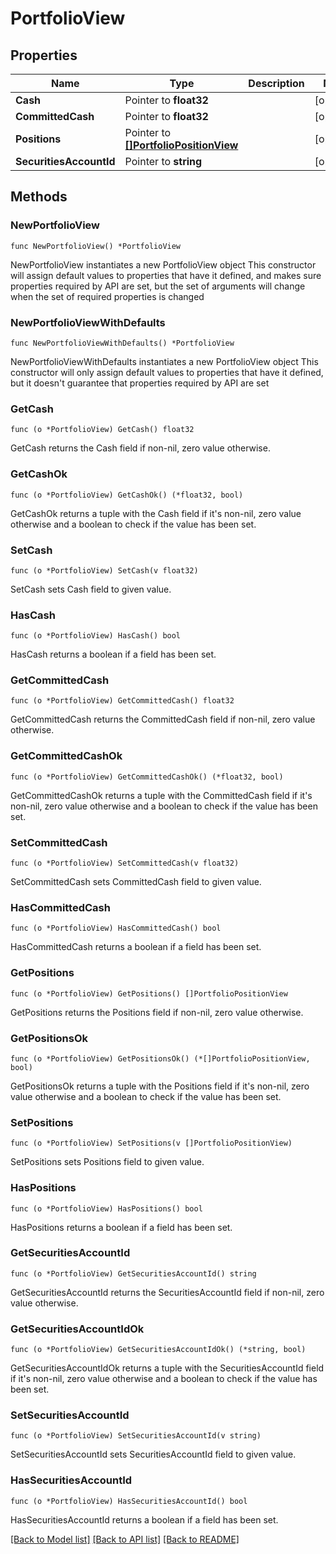 # PortfolioView

## Properties

Name | Type | Description | Notes
------------ | ------------- | ------------- | -------------
**Cash** | Pointer to **float32** |  | [optional] 
**CommittedCash** | Pointer to **float32** |  | [optional] 
**Positions** | Pointer to [**[]PortfolioPositionView**](PortfolioPositionView.md) |  | [optional] 
**SecuritiesAccountId** | Pointer to **string** |  | [optional] 

## Methods

### NewPortfolioView

`func NewPortfolioView() *PortfolioView`

NewPortfolioView instantiates a new PortfolioView object
This constructor will assign default values to properties that have it defined,
and makes sure properties required by API are set, but the set of arguments
will change when the set of required properties is changed

### NewPortfolioViewWithDefaults

`func NewPortfolioViewWithDefaults() *PortfolioView`

NewPortfolioViewWithDefaults instantiates a new PortfolioView object
This constructor will only assign default values to properties that have it defined,
but it doesn't guarantee that properties required by API are set

### GetCash

`func (o *PortfolioView) GetCash() float32`

GetCash returns the Cash field if non-nil, zero value otherwise.

### GetCashOk

`func (o *PortfolioView) GetCashOk() (*float32, bool)`

GetCashOk returns a tuple with the Cash field if it's non-nil, zero value otherwise
and a boolean to check if the value has been set.

### SetCash

`func (o *PortfolioView) SetCash(v float32)`

SetCash sets Cash field to given value.

### HasCash

`func (o *PortfolioView) HasCash() bool`

HasCash returns a boolean if a field has been set.

### GetCommittedCash

`func (o *PortfolioView) GetCommittedCash() float32`

GetCommittedCash returns the CommittedCash field if non-nil, zero value otherwise.

### GetCommittedCashOk

`func (o *PortfolioView) GetCommittedCashOk() (*float32, bool)`

GetCommittedCashOk returns a tuple with the CommittedCash field if it's non-nil, zero value otherwise
and a boolean to check if the value has been set.

### SetCommittedCash

`func (o *PortfolioView) SetCommittedCash(v float32)`

SetCommittedCash sets CommittedCash field to given value.

### HasCommittedCash

`func (o *PortfolioView) HasCommittedCash() bool`

HasCommittedCash returns a boolean if a field has been set.

### GetPositions

`func (o *PortfolioView) GetPositions() []PortfolioPositionView`

GetPositions returns the Positions field if non-nil, zero value otherwise.

### GetPositionsOk

`func (o *PortfolioView) GetPositionsOk() (*[]PortfolioPositionView, bool)`

GetPositionsOk returns a tuple with the Positions field if it's non-nil, zero value otherwise
and a boolean to check if the value has been set.

### SetPositions

`func (o *PortfolioView) SetPositions(v []PortfolioPositionView)`

SetPositions sets Positions field to given value.

### HasPositions

`func (o *PortfolioView) HasPositions() bool`

HasPositions returns a boolean if a field has been set.

### GetSecuritiesAccountId

`func (o *PortfolioView) GetSecuritiesAccountId() string`

GetSecuritiesAccountId returns the SecuritiesAccountId field if non-nil, zero value otherwise.

### GetSecuritiesAccountIdOk

`func (o *PortfolioView) GetSecuritiesAccountIdOk() (*string, bool)`

GetSecuritiesAccountIdOk returns a tuple with the SecuritiesAccountId field if it's non-nil, zero value otherwise
and a boolean to check if the value has been set.

### SetSecuritiesAccountId

`func (o *PortfolioView) SetSecuritiesAccountId(v string)`

SetSecuritiesAccountId sets SecuritiesAccountId field to given value.

### HasSecuritiesAccountId

`func (o *PortfolioView) HasSecuritiesAccountId() bool`

HasSecuritiesAccountId returns a boolean if a field has been set.


[[Back to Model list]](../README.md#documentation-for-models) [[Back to API list]](../README.md#documentation-for-api-endpoints) [[Back to README]](../README.md)



